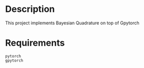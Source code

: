 # Description
This project implements Bayesian Quadrature on top of Gpytorch

# Requirements

```angular2
pytorch
gpytorch
```